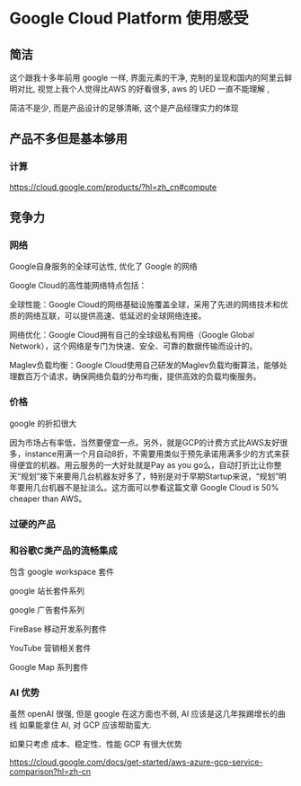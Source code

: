 # Google Cloud Platform 使用感受

##  简洁

这个跟我十多年前用 google 一样, 界面元素的干净, 克制的呈现和国内的阿里云鲜明对比, 
视觉上我个人觉得比AWS 的好看很多, aws 的 UED 一直不能理解 ,

简洁不是少, 而是产品设计的足够清晰, 这个是产品经理实力的体现


## 产品不多但是基本够用

### 计算

https://cloud.google.com/products/?hl=zh_cn#compute



## 竞争力

### 网络

Google自身服务的全球可达性, 优化了 Google 的网络

Google Cloud的高性能网络特点包括：

全球性能：Google Cloud的网络基础设施覆盖全球，采用了先进的网络技术和优质的网络互联，可以提供高速、低延迟的全球网络连接。

网络优化：Google Cloud拥有自己的全球级私有网络（Google Global Network），这个网络是专门为快速、安全、可靠的数据传输而设计的。

Maglev负载均衡：Google Cloud使用自己研发的Maglev负载均衡算法，能够处理数百万个请求，确保网络负载的分布均衡，提供高效的负载均衡服务。

### 价格

google 的折扣很大


因为市场占有率低，当然要便宜一点。另外，就是GCP的计费方式比AWS友好很多，instance用满一个月自动8折，不需要用类似于预先承诺用满多少的方式来获得便宜的机器。用云服务的一大好处就是Pay as you go么，自动打折比让你整天“规划”接下来要用几台机器友好多了，特别是对于早期Startup来说，“规划”明年要用几台机器不是扯淡么。这方面可以参看这篇文章 Google Cloud is 50% cheaper than AWS。


### 过硬的产品

### 和谷歌C类产品的流畅集成

包含 google workspace 套件 

google 站长套件系列

google 广告套件系列

FireBase 移动开发系列套件

YouTube 营销相关套件

Google Map 系列套件

### AI 优势

虽然 openAI 很强, 但是 google 在这方面也不弱, AI 应该是这几年挨踢增长的曲线
如果能拿住 AI, 对 GCP 应该帮助蛮大.


如果只考虑  成本、稳定性、性能  GCP 有很大优势


https://cloud.google.com/docs/get-started/aws-azure-gcp-service-comparison?hl=zh-cn
